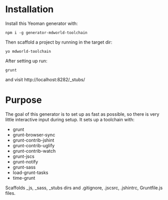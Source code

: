 # Installation

Install this Yeoman generator with:

```
npm i -g generator-mdworld-toolchain
```

Then scaffold a project by running in the target dir:

```
yo mdworld-toolchain
```

After setting up run:

```
grunt
```

and visit http://localhost:8282/_stubs/

# Purpose

The goal of this generator is to set up as fast as possible, so there is very little interactive input during setup. It sets up a toolchain with:

* grunt
* grunt-browser-sync
* grunt-contrib-jshint
* grunt-contrib-uglify
* grunt-contrib-watch
* grunt-jscs
* grunt-notify
* grunt-sass
* load-grunt-tasks
* time-grunt

Scaffolds \_js, \_sass, \_stubs dirs and .gitignore, .jscsrc, .jshintrc, Gruntfile.js files.